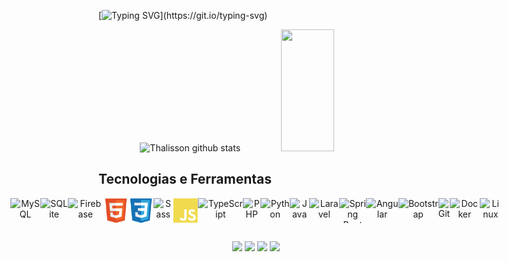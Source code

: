 
[![Typing SVG](https://readme-typing-svg.herokuapp.com/?color=CF3E3E&size=28&center=true&vCenter=true&width=1000&lines=Hey,+My+name+is+Thalisson+🙃;I'm+a+web+developer+from+Brazil;Be+Welcome!)](https://git.io/typing-svg)

<div align="center">  
  <img width="49%" height="195px" src="https://github-readme-stats.vercel.app/api?username=tas48&show_icons=true&count_private=true&hide_border=true&title_color=CF3E3E&icon_color=CF3E3E&text_color=CF3E3E&bg_color=0d1117" alt="Thalisson github stats" /> 
  <img width="41%" height="195px" src="https://github-readme-stats.vercel.app/api/top-langs/?username=tas48&layout=compact&hide_border=true&title_color=CF3E3E&text_color=CF3E3E&bg_color=0d1117" />
</div>

## Tecnologias e Ferramentas  
<div align="center" style="display: flex; justify-content: center; gap=50px">
  <!-- Bancos de Dados -->
  <img title="MySQL" alt="MySQL" height="40" src="https://cdn.jsdelivr.net/gh/devicons/devicon/icons/mysql/mysql-original-wordmark.svg">
  <img title="SQLite" alt="SQLite" height="40" src="https://cdn.jsdelivr.net/gh/devicons/devicon/icons/sqlite/sqlite-original-wordmark.svg">
  <img title="Firebase" alt="Firebase" height="40" src="https://cdn.jsdelivr.net/gh/devicons/devicon/icons/firebase/firebase-plain.svg">

  <!-- Linguagens -->
  <img title="HTML" alt="HTML" height="40" src="https://raw.githubusercontent.com/devicons/devicon/master/icons/html5/html5-original.svg">
  <img title="CSS" alt="CSS" height="40" src="https://raw.githubusercontent.com/devicons/devicon/master/icons/css3/css3-original.svg">
  <img title="Sass" alt="Sass" height="40" src="https://cdn.jsdelivr.net/gh/devicons/devicon/icons/sass/sass-original.svg">
  <img title="JavaScript" alt="JavaScript" height="40" src="https://raw.githubusercontent.com/devicons/devicon/master/icons/javascript/javascript-plain.svg">
  <img title="TypeScript" alt="TypeScript" height="40" src="https://cdn.jsdelivr.net/gh/devicons/devicon/icons/typescript/typescript-original.svg">
  <img title="PHP" alt="PHP" height="40" src="https://cdn.jsdelivr.net/gh/devicons/devicon/icons/php/php-original.svg">
  <img title="Python" alt="Python" height="40" src="https://cdn.jsdelivr.net/gh/devicons/devicon/icons/python/python-original.svg">
  <img title="Java" alt="Java" height="40" src="https://cdn.jsdelivr.net/gh/devicons/devicon/icons/java/java-original-wordmark.svg">

  <!-- Frameworks -->
  <img title="Laravel" alt="Laravel" height="40" src="https://cdn.jsdelivr.net/gh/devicons/devicon/icons/laravel/laravel-original-wordmark.svg">
  <img title="Spring Boot" alt="Spring Boot" height="40" src="https://cdn.jsdelivr.net/gh/devicons/devicon/icons/spring/spring-original-wordmark.svg">
  <img title="Angular" alt="Angular" height="40" src="https://cdn.jsdelivr.net/gh/devicons/devicon/icons/angularjs/angularjs-plain.svg">
  <img title="Bootstrap" alt="Bootstrap" height="40" src="https://cdn.jsdelivr.net/gh/devicons/devicon/icons/bootstrap/bootstrap-original-wordmark.svg">

  <!-- Ferramentas -->
  <img title="Git" alt="Git" height="40" src="https://cdn.jsdelivr.net/gh/devicons/devicon/icons/git/git-original-wordmark.svg">
  <img title="Docker" alt="Docker" height="40" src="https://cdn.jsdelivr.net/gh/devicons/devicon/icons/docker/docker-plain-wordmark.svg">
  <img title="Linux" alt="Linux" height="40" src="https://cdn.jsdelivr.net/gh/devicons/devicon/icons/linux/linux-original.svg">
</div>

##  

<div align="center">
    <a align="bottom" href="https://www.instagram.com/tthalisson48/" target="blank"><img src="https://img.shields.io/badge/Instagram-E4405F?style=for-the-badge&logo=instagram&logoColor=white" target="blank"></a>
    <a align="bottom" href="https://www.linkedin.com/in/thalisson-lopes-431b9b225/" target="blank"><img src="https://img.shields.io/badge/LinkedIn-0077B5?style=for-the-badge&logo=linkedin&logoColor=white" target="_blank"></a>
    <a align="bottom" href="https://www.facebook.com/thalisson.lopes.3990" target="_blank"><img src="https://img.shields.io/badge/Facebook-1877F2?style=for-the-badge&logo=facebook&logoColor=white" target="blank"></a>
    <a align="bottom" href="mailto:tas48@protonmail.com" target="_blank"><img src="https://img.shields.io/badge/ProtonMail-7289DA?style=for-the-badge&logo=protonmail&logoColor=white" target="blank"></a>
</div>
